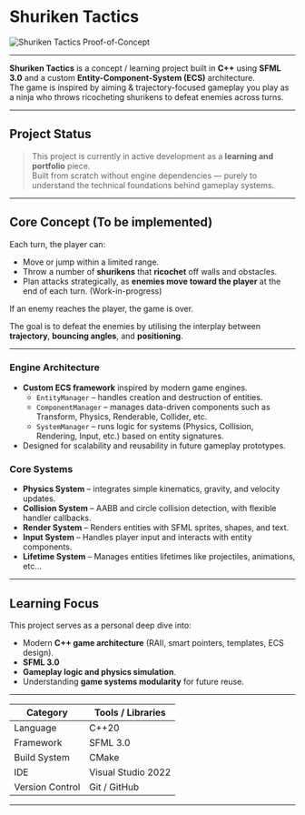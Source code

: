 # Shuriken Tactics #

![Shuriken Tactics Proof-of-Concept](https://github.com/user-attachments/assets/8bcf8324-fda6-4c56-b6d7-8d2e5e75d61f)

************
**Shuriken Tactics** is a concept / learning project built in **C++** using **SFML 3.0** and a custom **Entity-Component-System (ECS)** architecture.  
The game is inspired by aiming & trajectory-focused gameplay you play as a ninja who throws ricocheting shurikens to defeat enemies across turns.

---

## Project Status
> This project is currently in active development as a **learning and portfolio** piece.  
> Built from scratch without engine dependencies — purely to understand the technical foundations behind gameplay systems.

---

## Core Concept (To be implemented)
Each turn, the player can:
- Move or jump within a limited range.
- Throw a number of **shurikens** that **ricochet** off walls and obstacles.
- Plan attacks strategically, as **enemies move toward the player** at the end of each turn. (Work-in-progress)

If an enemy reaches the player, the game is over.

The goal is to defeat the enemies by utilising the interplay between **trajectory**, **bouncing angles**, and **positioning**.

---

### Engine Architecture
- **Custom ECS framework** inspired by modern game engines.
  - `EntityManager` – handles creation and destruction of entities.
  - `ComponentManager` – manages data-driven components such as Transform, Physics, Renderable, Collider, etc.
  - `SystemManager` – runs logic for systems (Physics, Collision, Rendering, Input, etc.) based on entity signatures.
- Designed for scalability and reusability in future gameplay prototypes.

### Core Systems
- **Physics System** – integrates simple kinematics, gravity, and velocity updates.
- **Collision System** – AABB and circle collision detection, with flexible handler callbacks.
- **Render System** – Renders entities with SFML sprites, shapes, and text.
- **Input System** – Handles player input and interacts with entity components.
- **Lifetime System** – Manages entities lifetimes like projectiles, animations, etc...

---

## Learning Focus

This project serves as a personal deep dive into:
- Modern **C++ game architecture** (RAII, smart pointers, templates, ECS design).
- **SFML 3.0**
- **Gameplay logic and physics simulation**.
- Understanding **game systems modularity** for future reuse.

---

| Category        | Tools / Libraries |
|-----------------|-------------------|
| Language        | C++20             |
| Framework       | SFML 3.0          |
| Build System    | CMake             |
| IDE             | Visual Studio 2022|
| Version Control | Git / GitHub      |

---
